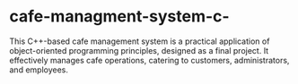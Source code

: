 # cafe-managment-system-c-
This C++-based cafe management system is a practical application of object-oriented programming principles, designed as a final project. It effectively manages cafe operations, catering to customers, administrators, and employees. 
